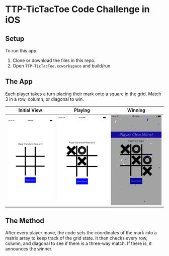 # TTP-TicTacToe Code Challenge in iOS
## Setup

To run this app:
1. Clone or download the files in this repo.
2. Open `TTP-TicTacToe.xcworkspace` and build/run.

## The App

Each player takes a turn placing their mark onto a square in the grid. Match 3 in a row, column, or diagonal to win.

Initial View | Playing | Winning
--- | --- | ---
![Initial View](https://github.com/viczhong/TTP-TicTacToe-Snapkit/blob/master/screenshots/screen1.png "Initial View") | ![Playing](https://github.com/viczhong/TTP-TicTacToe-Snapkit/blob/master/screenshots/screen2.png "Playing") | ![Winning](https://github.com/viczhong/TTP-TicTacToe-Snapkit/blob/master/screenshots/screen31.png "Winning")

## The Method

After every player move, the code sets the coordinates of the mark into a matrix array to keep track of the grid state. It then checks every row, column, and diagonal to see if there is a three-way match. If there is, it announces the winner.
